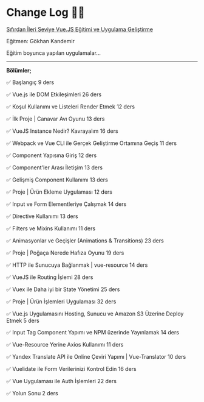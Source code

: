 # **Change Log** 📜📝

[Sıfırdan İleri Seviye Vue.JS Eğitimi ve Uygulama Geliştirme](https://www.udemy.com/course/sifirdan-ileri-seviye-vuejs-2-vuex-vue-router-egitim-seti/)

Eğitmen: Gökhan Kandemir

Eğitim boyunca yapılan uygulamalar...

---

**Bölümler;**

✅ Başlangıç
9 ders

✅ Vue.js ile DOM Etkileşimleri
26 ders

✅ Koşul Kullanımı ve Listeleri Render Etmek
12 ders

✅ İlk Proje | Canavar Avı Oyunu
13 ders

✅ VueJS Instance Nedir? Kavrayalım
16 ders

✅ Webpack ve Vue CLI ile Gerçek Geliştirme Ortamına Geçiş
11 ders

✅ Component Yapısına Giriş
12 ders

✅ Component'ler Arası İletişim
13 ders

✅ Gelişmiş Component Kullanımı
13 ders

✅ Proje | Ürün Ekleme Uygulaması
12 ders

✅ Input ve Form Elementleriye Çalışmak
14 ders

✅ Directive Kullanımı
13 ders

✅ Filters ve Mixins Kullanımı
11 ders

✅ Animasyonlar ve Geçişler (Animations & Transitions)
23 ders

✅ Proje | Poğaça Nerede Hafıza Oyunu
19 ders

✅ HTTP ile Sunucuya Bağlanmak | vue-resource
14 ders

✅ VueJS ile Routing İşlemi
28 ders

✅ Vuex ile Daha iyi bir State Yönetimi
25 ders

✅ Proje | Ürün İşlemleri Uygulaması
32 ders

✅ Vue.js Uygulamasını Hosting, Sunucu ve Amazon S3 Üzerine Deploy Etmek
5 ders

✅ Input Tag Component Yapımı ve NPM üzerinde Yayınlamak
14 ders

✅ Vue-Resource Yerine Axios Kullanımı
11 ders

✅ Yandex Translate API ile Online Çeviri Yapımı | Vue-Translator
10 ders

✅ Vuelidate ile Form Verilerinizi Kontrol Edin
16 ders

✅ Vue Uygulaması ile Auth İşlemleri
22 ders

✅ Yolun Sonu
2 ders
